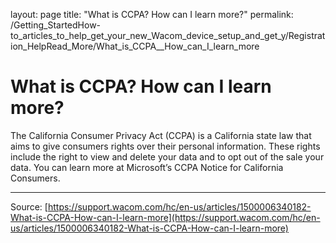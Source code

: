 layout: page
title: "What is CCPA?  How can I learn more?"
permalink: /Getting_StartedHow-to_articles_to_help_get_your_new_Wacom_device_setup_and_get_y/Registration_HelpRead_More/What_is_CCPA__How_can_I_learn_more

# What is CCPA?  How can I learn more?

The California Consumer Privacy Act (CCPA) is a California state law that aims to give consumers rights over their personal information. These rights include the right to view and delete your data and to opt out of the sale your data. You can learn more at Microsoft’s CCPA Notice for California Consumers.

---
Source: [https://support.wacom.com/hc/en-us/articles/1500006340182-What-is-CCPA-How-can-I-learn-more](https://support.wacom.com/hc/en-us/articles/1500006340182-What-is-CCPA-How-can-I-learn-more)
